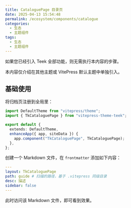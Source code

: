 ```yaml
---
title: CataloguePage 目录页
date: 2025-04-13 15:54:48
permalink: /ecosystem/components/catalogue
categories:
  - 生态
  - 主题组件
tags:
  - 生态
  - 主题组件
---
```


如果您已经引入 Teek 全部功能，则无需执行本内容的步骤。

本内容仅介绍在其他主题或 VitePress 默认主题中单独引入。

## 基础使用

将归档页注册到全局里：

```ts
import DefaultTheme from "vitepress/theme";
import { TkCataloguePage } from "vitepress-theme-teek";

export default {
  extends: DefaultTheme,
  enhanceApp({ app, siteData }) {
    app.component("TkCataloguePage", TkCataloguePage);
  },
};
```

创建一个 Markdown 文件，在 `frontmatter` 添加如下内容：

```yaml
---
layout: TkCataloguePage
path: guide # 扫描的路径，基于 .vitepress 同级目录
desc: 描述
sidebar: false
---
```

此时访问该 Markdown 文件，即可看到效果。
